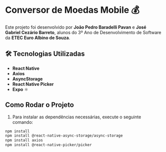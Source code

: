 # Conversor de Moedas Mobile 💰

Este projeto foi desenvolvido por **João Pedro Baradelli Pavan** e **José Gabriel Cezário Barreto**, alunos do 3º Ano de Desenvolvimento de Software da **ETEC Euro Albino de Souza**.

## 🛠 Tecnologias Utilizadas

- **React Native** 
- **Axios** 
- **AsyncStorage** 
- **React Native Picker** 
- **Expo** ⚛

## Como Rodar o Projeto

1. Para instalar as dependências necessárias, execute o seguinte comando:

```bash
npm install
npm install @react-native-async-storage/async-storage
npm install axios
npm install @react-native-picker/picker
